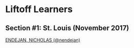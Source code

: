 # Liftoff Learners

## Section \#1: St. Louis (November 2017)

[ENDEJAN, NICHOLAS (@nendejan)](https://github.com/nendejan/liftoff)